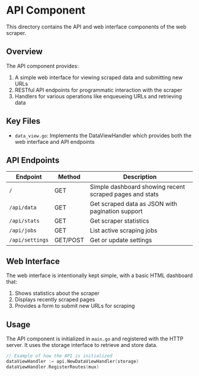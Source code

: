 # API Component

This directory contains the API and web interface components of the web scraper.

## Overview

The API component provides:

1. A simple web interface for viewing scraped data and submitting new URLs
2. RESTful API endpoints for programmatic interaction with the scraper
3. Handlers for various operations like enqueueing URLs and retrieving data

## Key Files

- `data_view.go`: Implements the DataViewHandler which provides both the web interface and API endpoints

## API Endpoints

| Endpoint | Method | Description |
|----------|--------|-------------|
| `/` | GET | Simple dashboard showing recent scraped pages and stats |
| `/api/data` | GET | Get scraped data as JSON with pagination support |
| `/api/stats` | GET | Get scraper statistics |
| `/api/jobs` | GET | List active scraping jobs |
| `/api/settings` | GET/POST | Get or update settings |

## Web Interface

The web interface is intentionally kept simple, with a basic HTML dashboard that:

1. Shows statistics about the scraper
2. Displays recently scraped pages
3. Provides a form to submit new URLs for scraping

## Usage

The API component is initialized in `main.go` and registered with the HTTP server. It uses the storage interface to retrieve and store data.

```go
// Example of how the API is initialized
dataViewHandler := api.NewDataViewHandler(storage)
dataViewHandler.RegisterRoutes(mux)
```
